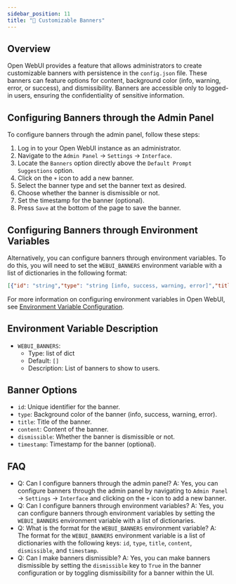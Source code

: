 ```yaml
---
sidebar_position: 11
title: "🔰 Customizable Banners"
---
```


Overview
--------

Open WebUI provides a feature that allows administrators to create customizable banners with persistence in the `config.json` file. These banners can feature options for content, background color (info, warning, error, or success), and dismissibility. Banners are accessible only to logged-in users, ensuring the confidentiality of sensitive information.

Configuring Banners through the Admin Panel
---------------------------------------------

To configure banners through the admin panel, follow these steps:

1. Log in to your Open WebUI instance as an administrator.
2. Navigate to the `Admin Panel` -> `Settings` -> `Interface`.
3. Locate the `Banners` option directly above the `Default Prompt Suggestions` option.
4. Click on the `+` icon to add a new banner.
5. Select the banner type and set the banner text as desired.
6. Choose whether the banner is dismissible or not.
7. Set the timestamp for the banner (optional).
8. Press `Save` at the bottom of the page to save the banner.

Configuring Banners through Environment Variables
------------------------------------------------

Alternatively, you can configure banners through environment variables. To do this, you will need to set the `WEBUI_BANNERS` environment variable with a list of dictionaries in the following format:

```json
[{"id": "string","type": "string [info, success, warning, error]","title": "string","content": "string","dismissible": False,"timestamp": 1000}]
```

For more information on configuring environment variables in Open WebUI, see [Environment Variable Configuration](https://docs.openwebui.com/getting-started/advanced-topics/env-configuration#webui_banners).

Environment Variable Description
---------------------------------

* `WEBUI_BANNERS`:
  * Type: list of dict
  * Default: `[]`
  * Description: List of banners to show to users.

Banner Options
----------------

* `id`: Unique identifier for the banner.
* `type`: Background color of the banner (info, success, warning, error).
* `title`: Title of the banner.
* `content`: Content of the banner.
* `dismissible`: Whether the banner is dismissible or not.
* `timestamp`: Timestamp for the banner (optional).

FAQ
----

* Q: Can I configure banners through the admin panel?
A: Yes, you can configure banners through the admin panel by navigating to `Admin Panel` -> `Settings` -> `Interface` and clicking on the `+` icon to add a new banner.
* Q: Can I configure banners through environment variables?
A: Yes, you can configure banners through environment variables by setting the `WEBUI_BANNERS` environment variable with a list of dictionaries.
* Q: What is the format for the `WEBUI_BANNERS` environment variable?
A: The format for the `WEBUI_BANNERS` environment variable is a list of dictionaries with the following keys: `id`, `type`, `title`, `content`, `dismissible`, and `timestamp`.
* Q: Can I make banners dismissible?
A: Yes, you can make banners dismissible by setting the `dismissible` key to `True` in the banner configuration or by toggling dismissibility for a banner within the UI.
